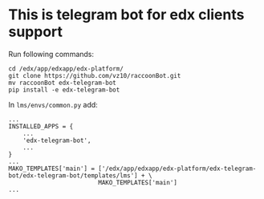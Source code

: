 This is telegram bot for edx clients support
======================================================================
Run following commands:

```
cd /edx/app/edxapp/edx-platform/
git clone https://github.com/vz10/raccoonBot.git
mv raccoonBot edx-telegram-bot
pip install -e edx-telegram-bot
```

In `lms/envs/common.py` add:

```
...
INSTALLED_APPS = {
    ...
    'edx-telegram-bot',
    ...
}
...
MAKO_TEMPLATES['main'] = ['/edx/app/edxapp/edx-platform/edx-telegram-bot/edx-telegram-bot/templates/lms'] + \
                         MAKO_TEMPLATES['main']
...
```
